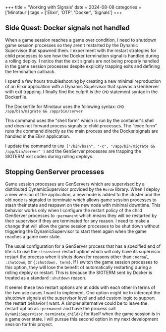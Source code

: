 +++
title = 'Working with Signals'
date = 2024-08-08
categories = ['Minotaur']
tags = ['Elixir', 'OTP', 'Docker', 'Signals']
+++

## Side Quest: Docker signals not handled

When a game session reaches a game over condition, I need to shutdown game session processes so they aren't restarted by the Dynamic Supervisor that spawned them.
I experiment with the restart strategies for child processes to see how the Docker termination signal is handled during a rolling deploy.
I notice that the exit signals are not being properly handled in the game session processes despite explicitly trapping exits and defining the termination callback.

I spend a few hours troubleshooting by creating a new minimal reproduction of an Elixir application with a Dynamic Supervisor that spawns a GenServer with exit trapping.
I finally find the culprit is the `CMD` statement syntax in the Dockerfile.

The Dockerfile for Minotaur uses the following syntax:
`CMD /app/bin/migrate && /app/bin/server`

This command uses the "shell form" which is run by the container's shell and does not forward process signals to child processes.
The "exec form" runs the command directly as the main process and the Docker signals are handled in the Elixir application.

I update the command to `CMD ["/bin/bash", "-c", "/app/bin/migrate && /app/bin/server" ]` and the GenServer processes are trapping the SIGTERM exit codes during rolling deploys.

## Stopping GenServer processes

Game session processes are GenServers which are supervised by a distributed DynamicSupervisor provided by the `Horde` library.
When I deploy a new version of the application, a new node is added to the cluster and the old node is signaled to terminate which allows game session processes to stash their state and respawn on the new node with minimal downtime.
This behavior works only when I configure the restart policy of the child GenServer processes to `:permanent` which means they will be restarted by their supervisor if they are terminated for any reason.
I need to make a change that will allow the game session processes to be shut down without triggering the DynamicSupervisor to start them again when the game reaches a game over state.

The usual configuration for a GenServer process that has a specified end of life is to use the `:transient` restart option which will only have its supervisor restart the process when it shuts down for reasons other than `:normal`, `:shutdown`, or `{:shutdown, term}`.
If I switch the game session processes to this option, they will lose the benefit of automatically restarting during a rolling deploy or restart.
This is because the SIGTERM sent by Docker is treated as a standard `:shutdown` reason.

It seems these two restart options are at odds with each other in terms of the two use cases I want to implement.
One option might be to intercept the shutdown signals at the supervisor level and add custom logic to support the restart behavior I want.
A simpler alternative could be to leave the restart option as `:permanent` and have the process call `DynamicSupervisor.terminate_child/2` for itself when the game session is in a game over state.
I will pursue this second option in my next development session for this project.

